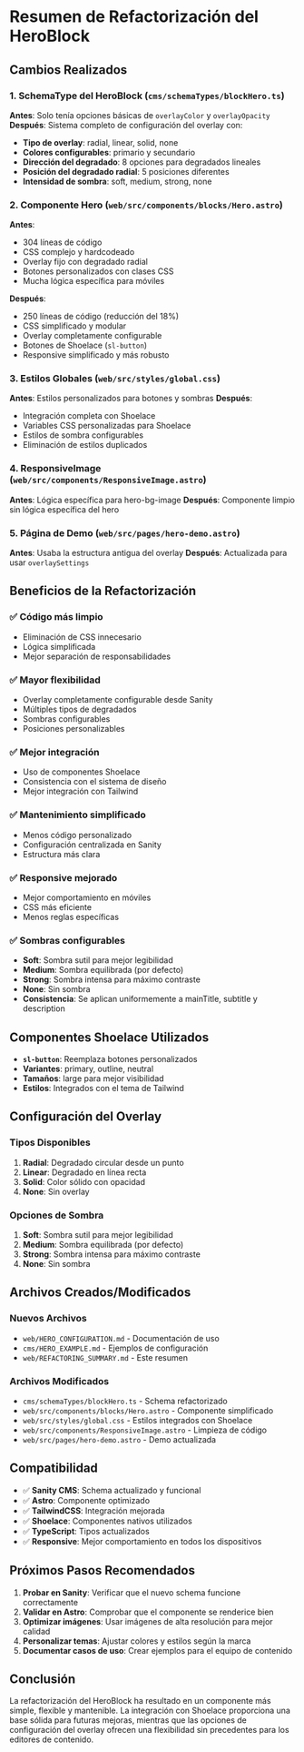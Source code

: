 # Resumen de Refactorización del HeroBlock

## Cambios Realizados

### 1. SchemaType del HeroBlock (`cms/schemaTypes/blockHero.ts`)

**Antes**: Solo tenía opciones básicas de `overlayColor` y `overlayOpacity`
**Después**: Sistema completo de configuración del overlay con:
- **Tipo de overlay**: radial, linear, solid, none
- **Colores configurables**: primario y secundario
- **Dirección del degradado**: 8 opciones para degradados lineales
- **Posición del degradado radial**: 5 posiciones diferentes
- **Intensidad de sombra**: soft, medium, strong, none

### 2. Componente Hero (`web/src/components/blocks/Hero.astro`)

**Antes**: 
- 304 líneas de código
- CSS complejo y hardcodeado
- Overlay fijo con degradado radial
- Botones personalizados con clases CSS
- Mucha lógica específica para móviles

**Después**:
- 250 líneas de código (reducción del 18%)
- CSS simplificado y modular
- Overlay completamente configurable
- Botones de Shoelace (`sl-button`)
- Responsive simplificado y más robusto

### 3. Estilos Globales (`web/src/styles/global.css`)

**Antes**: Estilos personalizados para botones y sombras
**Después**: 
- Integración completa con Shoelace
- Variables CSS personalizadas para Shoelace
- Estilos de sombra configurables
- Eliminación de estilos duplicados

### 4. ResponsiveImage (`web/src/components/ResponsiveImage.astro`)

**Antes**: Lógica específica para hero-bg-image
**Después**: Componente limpio sin lógica específica del hero

### 5. Página de Demo (`web/src/pages/hero-demo.astro`)

**Antes**: Usaba la estructura antigua del overlay
**Después**: Actualizada para usar `overlaySettings`

## Beneficios de la Refactorización

### ✅ Código más limpio
- Eliminación de CSS innecesario
- Lógica simplificada
- Mejor separación de responsabilidades

### ✅ Mayor flexibilidad
- Overlay completamente configurable desde Sanity
- Múltiples tipos de degradados
- Sombras configurables
- Posiciones personalizables

### ✅ Mejor integración
- Uso de componentes Shoelace
- Consistencia con el sistema de diseño
- Mejor integración con Tailwind

### ✅ Mantenimiento simplificado
- Menos código personalizado
- Configuración centralizada en Sanity
- Estructura más clara

### ✅ Responsive mejorado
- Mejor comportamiento en móviles
- CSS más eficiente
- Menos reglas específicas

### ✅ **Sombras configurables**
- **Soft**: Sombra sutil para mejor legibilidad
- **Medium**: Sombra equilibrada (por defecto)
- **Strong**: Sombra intensa para máximo contraste
- **None**: Sin sombra
- **Consistencia**: Se aplican uniformemente a mainTitle, subtitle y description

## Componentes Shoelace Utilizados

- **`sl-button`**: Reemplaza botones personalizados
- **Variantes**: primary, outline, neutral
- **Tamaños**: large para mejor visibilidad
- **Estilos**: Integrados con el tema de Tailwind

## Configuración del Overlay

### Tipos Disponibles
1. **Radial**: Degradado circular desde un punto
2. **Linear**: Degradado en línea recta
3. **Solid**: Color sólido con opacidad
4. **None**: Sin overlay

### Opciones de Sombra
1. **Soft**: Sombra sutil para mejor legibilidad
2. **Medium**: Sombra equilibrada (por defecto)
3. **Strong**: Sombra intensa para máximo contraste
4. **None**: Sin sombra

## Archivos Creados/Modificados

### Nuevos Archivos
- `web/HERO_CONFIGURATION.md` - Documentación de uso
- `cms/HERO_EXAMPLE.md` - Ejemplos de configuración
- `web/REFACTORING_SUMMARY.md` - Este resumen

### Archivos Modificados
- `cms/schemaTypes/blockHero.ts` - Schema refactorizado
- `web/src/components/blocks/Hero.astro` - Componente simplificado
- `web/src/styles/global.css` - Estilos integrados con Shoelace
- `web/src/components/ResponsiveImage.astro` - Limpieza de código
- `web/src/pages/hero-demo.astro` - Demo actualizada

## Compatibilidad

- ✅ **Sanity CMS**: Schema actualizado y funcional
- ✅ **Astro**: Componente optimizado
- ✅ **TailwindCSS**: Integración mejorada
- ✅ **Shoelace**: Componentes nativos utilizados
- ✅ **TypeScript**: Tipos actualizados
- ✅ **Responsive**: Mejor comportamiento en todos los dispositivos

## Próximos Pasos Recomendados

1. **Probar en Sanity**: Verificar que el nuevo schema funcione correctamente
2. **Validar en Astro**: Comprobar que el componente se renderice bien
3. **Optimizar imágenes**: Usar imágenes de alta resolución para mejor calidad
4. **Personalizar temas**: Ajustar colores y estilos según la marca
5. **Documentar casos de uso**: Crear ejemplos para el equipo de contenido

## Conclusión

La refactorización del HeroBlock ha resultado en un componente más simple, flexible y mantenible. La integración con Shoelace proporciona una base sólida para futuras mejoras, mientras que las opciones de configuración del overlay ofrecen una flexibilidad sin precedentes para los editores de contenido.
